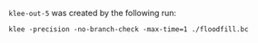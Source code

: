 `klee-out-5` was created by the following run:
```
klee -precision -no-branch-check -max-time=1 ./floodfill.bc
```
